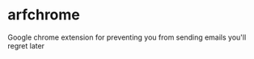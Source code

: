 arfchrome
=========

Google chrome extension for preventing you from sending emails you'll regret later 
